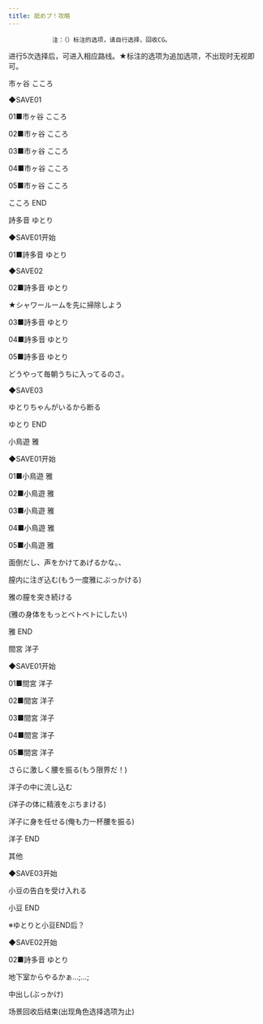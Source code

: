 ```yaml
---
title: 舐めプ！攻略
---
```


                注：（）标注的选项，请自行选择，回收CG。

进行5次选择后，可进入相应路线。★标注的选项为追加选项，不出现时无视即可。



市ヶ谷 こころ



◆SAVE01

01■市ヶ谷 こころ

02■市ヶ谷 こころ

03■市ヶ谷 こころ

04■市ヶ谷 こころ

05■市ヶ谷 こころ



こころ END



詩多音 ゆとり



◆SAVE01开始

01■詩多音 ゆとり

◆SAVE02

02■詩多音 ゆとり

★シャワールームを先に掃除しよう

03■詩多音 ゆとり

04■詩多音 ゆとり

05■詩多音 ゆとり

どうやって毎朝うちに入ってるのさ。

◆SAVE03

ゆとりちゃんがいるから断る



ゆとり END



小鳥遊 雅



◆SAVE01开始

01■小鳥遊 雅

02■小鳥遊 雅

03■小鳥遊 雅

04■小鳥遊 雅

05■小鳥遊 雅

面倒だし、声をかけてあげるかな。、

膣内に注ぎ込む(もう一度雅にぶっかける)

雅の膣を突き続ける

(雅の身体をもっとベトベトにしたい)



雅 END



間宮 洋子



◆SAVE01开始

01■間宮 洋子

02■間宮 洋子

03■間宮 洋子

04■間宮 洋子

05■間宮 洋子

さらに激しく腰を振る(もう限界だ！)

洋子の中に流し込む

(洋子の体に精液をぶちまける)

洋子に身を任せる(俺も力一杯腰を振る)



洋子 END



其他



◆SAVE03开始

小豆の告白を受け入れる



小豆 END



※ゆとりと小豆END后？

◆SAVE02开始

02■詩多音 ゆとり

地下室からやるかぁ…;…;

中出し(ぶっかけ)



场景回收后结束(出现角色选择选项为止)


              
